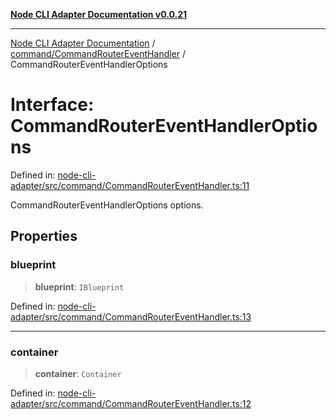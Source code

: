 [**Node CLI Adapter Documentation v0.0.21**](../../../README.md)

***

[Node CLI Adapter Documentation](../../../modules.md) / [command/CommandRouterEventHandler](../README.md) / CommandRouterEventHandlerOptions

# Interface: CommandRouterEventHandlerOptions

Defined in: [node-cli-adapter/src/command/CommandRouterEventHandler.ts:11](https://github.com/stonemjs/node-cli-adapter/blob/8aa5733b805725e9383f05513594f3738beb3cb2/src/command/CommandRouterEventHandler.ts#L11)

CommandRouterEventHandlerOptions options.

## Properties

### blueprint

> **blueprint**: `IBlueprint`

Defined in: [node-cli-adapter/src/command/CommandRouterEventHandler.ts:13](https://github.com/stonemjs/node-cli-adapter/blob/8aa5733b805725e9383f05513594f3738beb3cb2/src/command/CommandRouterEventHandler.ts#L13)

***

### container

> **container**: `Container`

Defined in: [node-cli-adapter/src/command/CommandRouterEventHandler.ts:12](https://github.com/stonemjs/node-cli-adapter/blob/8aa5733b805725e9383f05513594f3738beb3cb2/src/command/CommandRouterEventHandler.ts#L12)
